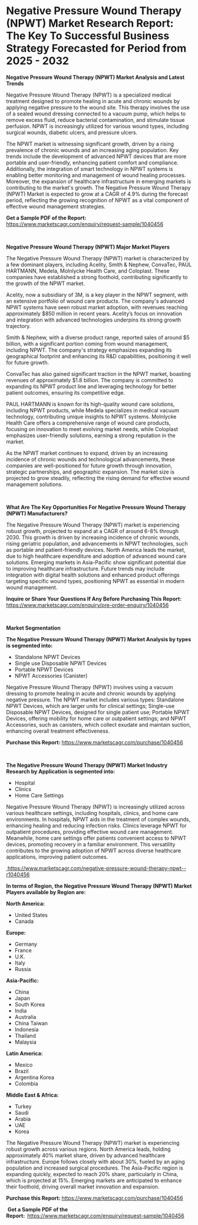 <p><h1>Negative Pressure Wound Therapy (NPWT) Market Research Report: The Key To Successful Business Strategy Forecasted for Period from 2025 - 2032</h1></p><p><strong>Negative Pressure Wound Therapy (NPWT) Market Analysis and Latest Trends</strong></p>
<p><p>Negative Pressure Wound Therapy (NPWT) is a specialized medical treatment designed to promote healing in acute and chronic wounds by applying negative pressure to the wound site. This therapy involves the use of a sealed wound dressing connected to a vacuum pump, which helps to remove excess fluid, reduce bacterial contamination, and stimulate tissue perfusion. NPWT is increasingly utilized for various wound types, including surgical wounds, diabetic ulcers, and pressure ulcers.</p><p>The NPWT market is witnessing significant growth, driven by a rising prevalence of chronic wounds and an increasing aging population. Key trends include the development of advanced NPWT devices that are more portable and user-friendly, enhancing patient comfort and compliance. Additionally, the integration of smart technology in NPWT systems is enabling better monitoring and management of wound healing processes. Moreover, the expansion of healthcare infrastructure in emerging markets is contributing to the market's growth. The Negative Pressure Wound Therapy (NPWT) Market is expected to grow at a CAGR of 4.9% during the forecast period, reflecting the growing recognition of NPWT as a vital component of effective wound management strategies.</p></p>
<p><strong>Get a Sample PDF of the Report:&nbsp;</strong> <a href="https://www.marketscagr.com/enquiry/request-sample/1040456?utm_campaign=3653&utm_medium=2&utm_source=Github&utm_content=ia&utm_term=19042025&utm_id=negative-pressure-wound-therapy-npwt">https://www.marketscagr.com/enquiry/request-sample/1040456</a></p>
<p>&nbsp;</p>
<p><strong>Negative Pressure Wound Therapy (NPWT) Major Market Players</strong></p>
<p><p>The Negative Pressure Wound Therapy (NPWT) market is characterized by a few dominant players, including Acelity, Smith & Nephew, ConvaTec, PAUL HARTMANN, Medela, Molnlycke Health Care, and Coloplast. These companies have established a strong foothold, contributing significantly to the growth of the NPWT market.</p><p>Acelity, now a subsidiary of 3M, is a key player in the NPWT segment, with an extensive portfolio of wound care products. The company's advanced NPWT systems have seen robust market adoption, with revenues reaching approximately $850 million in recent years. Acelity’s focus on innovation and integration with advanced technologies underpins its strong growth trajectory.</p><p>Smith & Nephew, with a diverse product range, reported sales of around $5 billion, with a significant portion coming from wound management, including NPWT. The company's strategy emphasizes expanding its geographical footprint and enhancing its R&D capabilities, positioning it well for future growth.</p><p>ConvaTec has also gained significant traction in the NPWT market, boasting revenues of approximately $1.8 billion. The company is committed to expanding its NPWT product line and leveraging technology for better patient outcomes, ensuring its competitive edge.</p><p>PAUL HARTMANN is known for its high-quality wound care solutions, including NPWT products, while Medela specializes in medical vacuum technology, contributing unique insights to NPWT systems. Molnlycke Health Care offers a comprehensive range of wound care products, focusing on innovation to meet evolving market needs, while Coloplast emphasizes user-friendly solutions, earning a strong reputation in the market.</p><p>As the NPWT market continues to expand, driven by an increasing incidence of chronic wounds and technological advancements, these companies are well-positioned for future growth through innovation, strategic partnerships, and geographic expansion. The market size is projected to grow steadily, reflecting the rising demand for effective wound management solutions.</p></p>
<p>&nbsp;</p>
<p><strong>What Are The Key Opportunities For Negative Pressure Wound Therapy (NPWT) Manufacturers?</strong></p>
<p><p>The Negative Pressure Wound Therapy (NPWT) market is experiencing robust growth, projected to expand at a CAGR of around 6-8% through 2030. This growth is driven by increasing incidence of chronic wounds, rising geriatric population, and advancements in NPWT technologies, such as portable and patient-friendly devices. North America leads the market, due to high healthcare expenditure and adoption of advanced wound care solutions. Emerging markets in Asia-Pacific show significant potential due to improving healthcare infrastructure. Future trends may include integration with digital health solutions and enhanced product offerings targeting specific wound types, positioning NPWT as essential in modern wound management.</p></p>
<p><strong>Inquire or Share Your Questions If Any Before Purchasing This Report:</strong> <a href="https://www.marketscagr.com/enquiry/pre-order-enquiry/1040456?utm_campaign=3653&utm_medium=2&utm_source=Github&utm_content=ia&utm_term=19042025&utm_id=negative-pressure-wound-therapy-npwt">https://www.marketscagr.com/enquiry/pre-order-enquiry/1040456</a></p>
<p>&nbsp;</p>
<p><strong>Market Segmentation</strong></p>
<p><strong>The Negative Pressure Wound Therapy (NPWT) Market Analysis by types is segmented into:</strong></p>
<p><ul><li>Standalone NPWT Devices</li><li>Single use Disposable NPWT Devices</li><li>Portable NPWT Devices</li><li>NPWT Accessories (Canister)</li></ul></p>
<p><p>Negative Pressure Wound Therapy (NPWT) involves using a vacuum dressing to promote healing in acute and chronic wounds by applying negative pressure. The NPWT market includes various types: Standalone NPWT Devices, which are larger units for clinical settings; Single-use Disposable NPWT Devices, designed for single patient use; Portable NPWT Devices, offering mobility for home care or outpatient settings; and NPWT Accessories, such as canisters, which collect exudate and maintain suction, enhancing overall treatment effectiveness.</p></p>
<p><strong>Purchase this Report:&nbsp;</strong><a href="https://www.marketscagr.com/purchase/1040456?utm_campaign=3653&utm_medium=2&utm_source=Github&utm_content=ia&utm_term=19042025&utm_id=negative-pressure-wound-therapy-npwt">https://www.marketscagr.com/purchase/1040456</a></p>
<p>&nbsp;</p>
<p><strong>The Negative Pressure Wound Therapy (NPWT) Market Industry Research by Application is segmented into:</strong></p>
<p><ul><li>Hospital</li><li>Clinics</li><li>Home Care Settings</li></ul></p>
<p><p>Negative Pressure Wound Therapy (NPWT) is increasingly utilized across various healthcare settings, including hospitals, clinics, and home care environments. In hospitals, NPWT aids in the treatment of complex wounds, enhancing healing and reducing infection risks. Clinics leverage NPWT for outpatient procedures, providing effective wound care management. Meanwhile, home care settings offer patients convenient access to NPWT devices, promoting recovery in a familiar environment. This versatility contributes to the growing adoption of NPWT across diverse healthcare applications, improving patient outcomes.</p></p>
<p><a href="https://www.marketscagr.com/negative-pressure-wound-therapy-npwt--r1040456?utm_campaign=3653&utm_medium=2&utm_source=Github&utm_content=ia&utm_term=19042025&utm_id=negative-pressure-wound-therapy-npwt">&nbsp;https://www.marketscagr.com/negative-pressure-wound-therapy-npwt--r1040456</a></p>
<p><strong>In terms of Region, the Negative Pressure Wound Therapy (NPWT) Market Players available by Region are:</strong></p>
<p>
    <p> <strong> North America: </strong>
        <ul>
            <li>United States</li>
            <li>Canada</li>
        </ul>
        </p> 
    <p> <strong> Europe: </strong>
        <ul>
            <li>Germany</li>
            <li>France</li>
            <li>U.K.</li>
            <li>Italy</li>
            <li>Russia</li>
        </ul>
        </p> 
    <p> <strong> Asia-Pacific: </strong>
        <ul>
            <li>China</li>
            <li>Japan</li>
            <li>South Korea</li>
            <li>India</li>
            <li>Australia</li>
            <li>China Taiwan</li>
            <li>Indonesia</li>
            <li>Thailand</li>
            <li>Malaysia</li>
        </ul>
        </p> 
    <p> <strong> Latin America: </strong>
        <ul>
            <li>Mexico</li>
            <li>Brazil</li>
            <li>Argentina Korea</li>
            <li>Colombia</li>
        </ul>
        </p> 
    <p> <strong> Middle East & Africa: </strong>
        <ul>
            <li>Turkey</li>
            <li>Saudi</li>
            <li>Arabia</li>
            <li>UAE</li>
            <li>Korea</li>
        </ul>
    </p>
    </p>
<p><p>The Negative Pressure Wound Therapy (NPWT) market is experiencing robust growth across various regions. North America leads, holding approximately 40% market share, driven by advanced healthcare infrastructure. Europe follows closely with about 30%, fueled by an aging population and increased surgical procedures. The Asia-Pacific region is expanding quickly, expected to reach 20% share, particularly in China, which is projected at 15%. Emerging markets are anticipated to enhance their foothold, driving overall market innovation and expansion.</p></p>
<p><strong>Purchase this Report: </strong><a href="https://www.marketscagr.com/purchase/1040456?utm_campaign=3653&utm_medium=2&utm_source=Github&utm_content=ia&utm_term=19042025&utm_id=negative-pressure-wound-therapy-npwt">https://www.marketscagr.com/purchase/1040456</a></p>
<p>&nbsp;<strong>Get a Sample PDF of the Report:&nbsp;&nbsp;</strong><a href="https://www.marketscagr.com/enquiry/request-sample/1040456?utm_campaign=3653&utm_medium=2&utm_source=Github&utm_content=ia&utm_term=19042025&utm_id=negative-pressure-wound-therapy-npwt">https://www.marketscagr.com/enquiry/request-sample/1040456</a></p>
<p><strong></strong></p>
<p><p></p><p></p><p></p></p>